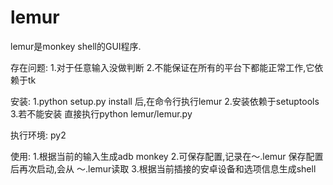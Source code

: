 # lemur

lemur是monkey shell的GUI程序.

存在问题:
1.对于任意输入没做判断
2.不能保证在所有的平台下都能正常工作,它依赖于tk

安装:
1.python setup.py install 后,在命令行执行lemur
2.安装依赖于setuptools
3.若不能安装
   直接执行python lemur/lemur.py

执行环境:
py2

使用:
1.根据当前的输入生成adb monkey
2.可保存配置,记录在～.lemur
  保存配置后再次启动,会从 ～.lemur读取
3.根据当前插接的安卓设备和选项信息生成shell

